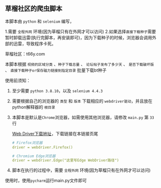 <h2>草榴社区的爬虫脚本</h2>

本脚本由 `python` 和 `selenium` 编写，

1.需要 `全程外网` 环境(因为草榴只有在外网才可以访问)
2.如果选择`直接下载种子`需要暂时卸载迅雷(执行完脚本，再安装即可)，因为下载种子的时候，浏览器会调用外部的迅雷，导致程序卡死。

草榴社区：t66y.com

本脚本根据 `视频的区域分类` 、`种子下载总量` 、 `论坛帖子发布了多少天` 、 `是否下载破坏版` 、 `直接下载种子or保存磁力链接到指定目录` 批量下载bt种子

使用前须知：

1. 至少需要 `python 3.8.10`，以及 `selenium 4.4.3`
  
2. 需要根据自己的浏览器的 `类型` 和 `版本` 下载相应的 `webdriver驱动`，并且放在python解释器的 `根目录`
3. 本脚本是默认是`Chrome`浏览器，如需使用其他浏览器，请修改 `main.py` 第 `33` 行
   
   
   [Web Driver下载地址](https://www.selenium.dev/documentation/webdriver/getting_started/install_drivers/)，下载链接在本链接页尾
   
   
   
   ```yaml
   # Firefox浏览器
   driver = webdriver.Firefox()
   ```
   
  
   ```yaml
   # Chromium Edge浏览器
   driver = webdriver.Edge("这里写Edge WebDriver路径")
   ```
   
   
4. 脚本在执行的过程中，需要 `全程外网` 环境(因为草榴只有在外网才可以访问)



使用时，使用`pycharm`运行main.py文件即可
